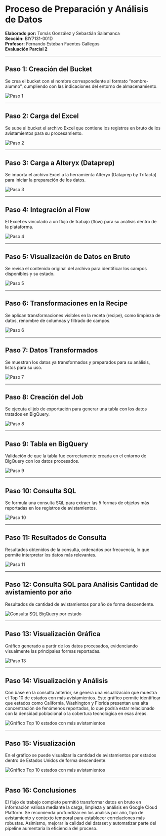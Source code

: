 # Proceso de Preparación y Análisis de Datos

**Elaborado por:** Tomás González y Sebastián Salamanca  
**Sección:** BIY7131-001D  
**Profesor:** Fernando Esteban Fuentes Gallegos  
**Evaluación Parcial 2**

---

## Paso 1: Creación del Bucket

Se crea el bucket con el nombre correspondiente al formato “nombre-alumno”, cumpliendo con las indicaciones del entorno de almacenamiento.

![Paso 1](1.png)

---

## Paso 2: Carga del Excel

Se sube al bucket el archivo Excel que contiene los registros en bruto de los avistamientos para su procesamiento.

![Paso 2](2.png)

---

## Paso 3: Carga a Alteryx (Dataprep)

Se importa el archivo Excel a la herramienta Alteryx (Dataprep by Trifacta) para iniciar la preparación de los datos.

![Paso 3](3.png)

---

## Paso 4: Integración al Flow

El Excel es vinculado a un flujo de trabajo (flow) para su análisis dentro de la plataforma.

![Paso 4](4.png)

---

## Paso 5: Visualización de Datos en Bruto

Se revisa el contenido original del archivo para identificar los campos disponibles y su estado.

![Paso 5](5.png)

---

## Paso 6: Transformaciones en la Recipe

Se aplican transformaciones visibles en la receta (recipe), como limpieza de datos, renombre de columnas y filtrado de campos.

![Paso 6](6.png)

---

## Paso 7: Datos Transformados

Se muestran los datos ya transformados y preparados para su análisis, listos para su uso.

![Paso 7](7.png)

---

## Paso 8: Creación del Job

Se ejecuta el job de exportación para generar una tabla con los datos tratados en BigQuery.

![Paso 8](8.png)

---

## Paso 9: Tabla en BigQuery

Validación de que la tabla fue correctamente creada en el entorno de BigQuery con los datos procesados.

![Paso 9](9.png)

---

## Paso 10: Consulta SQL

Se formula una consulta SQL para extraer las 5 formas de objetos más reportadas en los registros de avistamientos.

![Paso 10](10.png)

---

## Paso 11: Resultados de Consulta

Resultados obtenidos de la consulta, ordenados por frecuencia, lo que permite interpretar los datos más relevantes.

![Paso 11](11.png)

---

## Paso 12: Consulta SQL para Análisis Cantidad de avistamiento por año

Resultados de cantidad de avistamientos por año de forma descendente.

![Consulta SQL BigQuery por estado](13.png)

---

## Paso 13: Visualización Gráfica

Gráfico generado a partir de los datos procesados, evidenciando visualmente las principales formas reportadas.

![Paso 13](12.png)

---

## Paso 14: Visualización y Análisis

Con base en la consulta anterior, se genera una visualización que muestra el Top 10 de estados con más avistamientos. Este gráfico permite identificar que estados como California, Washington y Florida presentan una alta concentración de fenómenos reportados, lo que podría estar relacionado con la densidad poblacional o la cobertura tecnológica en esas áreas.

![Gráfico Top 10 estados con más avistamientos](14.png)

---

## Paso 15: Visualización

En el gráfico se puede visualizar la cantidad de avistamientos por estados dentro de Estados Unidos de forma descendente.

![Gráfico Top 10 estados con más avistamientos](15.png)

---

## Paso 16: Conclusiones

El flujo de trabajo completo permitió transformar datos en bruto en información valiosa mediante la carga, limpieza y análisis en Google Cloud Platform. Se recomienda profundizar en los análisis por año, tipo de avistamiento y contexto temporal para establecer correlaciones más robustas. Asimismo, mejorar la calidad del dataset y automatizar parte del pipeline aumentaría la eficiencia del proceso.
